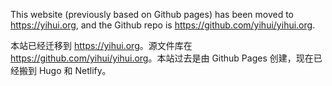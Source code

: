 This website (previously based on Github pages) has been moved to <https://yihui.org>, and the Github repo is <https://github.com/yihui/yihui.org>.

本站已经迁移到 <https://yihui.org>。源文件库在 <https://github.com/yihui/yihui.org>。本站过去是由 Github Pages 创建，现在已经搬到 Hugo 和 Netlify。
